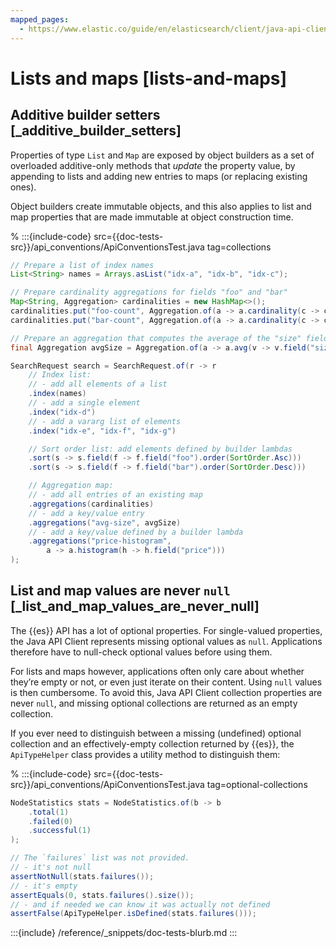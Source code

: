 ```yaml
---
mapped_pages:
  - https://www.elastic.co/guide/en/elasticsearch/client/java-api-client/current/lists-and-maps.html
---
```


# Lists and maps [lists-and-maps]


## Additive builder setters [_additive_builder_setters]

Properties of type `List` and `Map` are exposed by object builders as a set of overloaded additive-only methods that *update* the property value, by appending to lists and adding new entries to maps (or replacing existing ones).

Object builders create immutable objects, and this also applies to list and map properties that are made immutable at object construction time.

% :::{include-code} src={{doc-tests-src}}/api_conventions/ApiConventionsTest.java tag=collections
```java
// Prepare a list of index names
List<String> names = Arrays.asList("idx-a", "idx-b", "idx-c");

// Prepare cardinality aggregations for fields "foo" and "bar"
Map<String, Aggregation> cardinalities = new HashMap<>();
cardinalities.put("foo-count", Aggregation.of(a -> a.cardinality(c -> c.field("foo"))));
cardinalities.put("bar-count", Aggregation.of(a -> a.cardinality(c -> c.field("bar"))));

// Prepare an aggregation that computes the average of the "size" field
final Aggregation avgSize = Aggregation.of(a -> a.avg(v -> v.field("size")));

SearchRequest search = SearchRequest.of(r -> r
    // Index list:
    // - add all elements of a list
    .index(names)
    // - add a single element
    .index("idx-d")
    // - add a vararg list of elements
    .index("idx-e", "idx-f", "idx-g")

    // Sort order list: add elements defined by builder lambdas
    .sort(s -> s.field(f -> f.field("foo").order(SortOrder.Asc)))
    .sort(s -> s.field(f -> f.field("bar").order(SortOrder.Desc)))

    // Aggregation map:
    // - add all entries of an existing map
    .aggregations(cardinalities)
    // - add a key/value entry
    .aggregations("avg-size", avgSize)
    // - add a key/value defined by a builder lambda
    .aggregations("price-histogram",
        a -> a.histogram(h -> h.field("price")))
);
```

## List and map values are never `null` [_list_and_map_values_are_never_null]

The {{es}} API has a lot of optional properties. For single-valued properties, the Java API Client represents missing optional values as `null`. Applications therefore have to null-check optional values before using them.

For lists and maps however, applications often only care about whether they’re empty or not, or even just iterate on their content. Using `null` values is then cumbersome. To avoid this, Java API Client collection properties are never `null`, and missing optional collections are returned as an empty collection.

If you ever need to distinguish between a missing (undefined) optional collection and an effectively-empty collection returned by {{es}}, the `ApiTypeHelper` class provides a utility method to distinguish them:

% :::{include-code} src={{doc-tests-src}}/api_conventions/ApiConventionsTest.java tag=optional-collections
```java
NodeStatistics stats = NodeStatistics.of(b -> b
    .total(1)
    .failed(0)
    .successful(1)
);

// The `failures` list was not provided.
// - it's not null
assertNotNull(stats.failures());
// - it's empty
assertEquals(0, stats.failures().size());
// - and if needed we can know it was actually not defined
assertFalse(ApiTypeHelper.isDefined(stats.failures()));
```

:::{include} /reference/_snippets/doc-tests-blurb.md
:::

